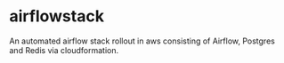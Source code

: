 # airflowstack
An automated airflow stack rollout in aws consisting of Airflow, Postgres and Redis via cloudformation.
